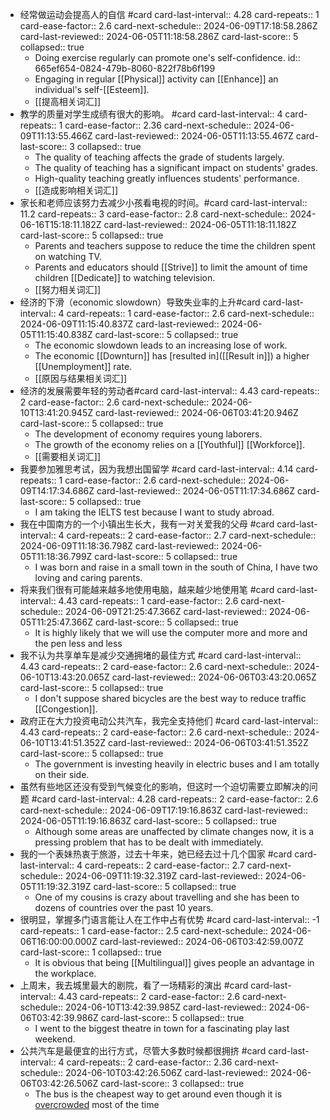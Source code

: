 - 经常做运动会提高人的自信 #card
  card-last-interval:: 4.28
  card-repeats:: 1
  card-ease-factor:: 2.6
  card-next-schedule:: 2024-06-09T17:18:58.286Z
  card-last-reviewed:: 2024-06-05T11:18:58.286Z
  card-last-score:: 5
  collapsed:: true
	- Doing exercise regularly can promote one's self-confidence.
	  id:: 665ef654-0824-479b-8060-822f78b6f199
	- Engaging in regular [[Physical]] activity can [[Enhance]] an individual's self-[[Esteem]].
	- [[提高相关词汇]]
- 教学的质量对学生成绩有很大的影响。 #card
  card-last-interval:: 4
  card-repeats:: 1
  card-ease-factor:: 2.36
  card-next-schedule:: 2024-06-09T11:13:55.466Z
  card-last-reviewed:: 2024-06-05T11:13:55.467Z
  card-last-score:: 3
  collapsed:: true
	- The quality of teaching affects the grade of students largely.
	- The quality of teaching has a significant impact on students' grades.
	- High-quality teaching greatly influences students' performance.
	- [[造成影响相关词汇]]
- 家长和老师应该努力去减少小孩看电视的时间。#card
  card-last-interval:: 11.2
  card-repeats:: 3
  card-ease-factor:: 2.8
  card-next-schedule:: 2024-06-16T15:18:11.182Z
  card-last-reviewed:: 2024-06-05T11:18:11.182Z
  card-last-score:: 5
  collapsed:: true
	- Parents and teachers suppose to reduce the time the children spent on watching TV.
	- Parents and educators should [[Strive]] to limit the amount of time children [[Dedicate]] to watching television.
	- [[努力相关词汇]]
- 经济的下滑（economic slowdown）导致失业率的上升#card
  card-last-interval:: 4
  card-repeats:: 1
  card-ease-factor:: 2.6
  card-next-schedule:: 2024-06-09T11:15:40.837Z
  card-last-reviewed:: 2024-06-05T11:15:40.838Z
  card-last-score:: 5
  collapsed:: true
	- The economic slowdown leads to an increasing lose of work.
	- The economic [[Downturn]] has [resulted in]([[Result in]]) a higher [[Unemployment]] rate.
	- [[原因与结果相关词汇]]
- 经济的发展需要年轻的劳动者#card
  card-last-interval:: 4.43
  card-repeats:: 2
  card-ease-factor:: 2.6
  card-next-schedule:: 2024-06-10T13:41:20.945Z
  card-last-reviewed:: 2024-06-06T03:41:20.946Z
  card-last-score:: 5
  collapsed:: true
	- The development of economy requires young laborers.
	- The growth of the economy relies on a [[Youthful]] [[Workforce]].
	- [[需要相关词汇]]
- 我要参加雅思考试，因为我想出国留学 #card
  card-last-interval:: 4.14
  card-repeats:: 1
  card-ease-factor:: 2.6
  card-next-schedule:: 2024-06-09T14:17:34.686Z
  card-last-reviewed:: 2024-06-05T11:17:34.686Z
  card-last-score:: 5
  collapsed:: true
	- I am taking the IELTS test because I want to study abroad.
- 我在中国南方的一个小镇出生长大，我有一对关爱我的父母 #card
  card-last-interval:: 4
  card-repeats:: 2
  card-ease-factor:: 2.7
  card-next-schedule:: 2024-06-09T11:18:36.798Z
  card-last-reviewed:: 2024-06-05T11:18:36.799Z
  card-last-score:: 5
  collapsed:: true
	- I was born and raise in a small town in the south of China, I have two loving and caring parents.
- 将来我们很有可能越来越多地使用电脑，越来越少地使用笔 #card
  card-last-interval:: 4.43
  card-repeats:: 1
  card-ease-factor:: 2.6
  card-next-schedule:: 2024-06-09T21:25:47.366Z
  card-last-reviewed:: 2024-06-05T11:25:47.366Z
  card-last-score:: 5
  collapsed:: true
	- It is highly likely that we will use the computer more and more and the pen less and less
- 我不认为共享单车是减少交通拥堵的最佳方式 #card
  card-last-interval:: 4.43
  card-repeats:: 2
  card-ease-factor:: 2.6
  card-next-schedule:: 2024-06-10T13:43:20.065Z
  card-last-reviewed:: 2024-06-06T03:43:20.065Z
  card-last-score:: 5
  collapsed:: true
	- I don't suppose shared bicycles are the best way to reduce traffic [[Congestion]].
- 政府正在大力投资电动公共汽车，我完全支持他们 #card
  card-last-interval:: 4.43
  card-repeats:: 2
  card-ease-factor:: 2.6
  card-next-schedule:: 2024-06-10T13:41:51.352Z
  card-last-reviewed:: 2024-06-06T03:41:51.352Z
  card-last-score:: 5
  collapsed:: true
	- The government is investing heavily in electric buses and I am totally on their side.
- 虽然有些地区还没有受到气候变化的影响，但这时一个迫切需要立即解决的问题 #card
  card-last-interval:: 4.28
  card-repeats:: 2
  card-ease-factor:: 2.6
  card-next-schedule:: 2024-06-09T17:19:16.863Z
  card-last-reviewed:: 2024-06-05T11:19:16.863Z
  card-last-score:: 5
  collapsed:: true
	- Although some areas are unaffected by climate changes now, it is a pressing problem that has to be dealt with immediately.
- 我的一个表妹热衷于旅游，过去十年来，她已经去过十几个国家 #card
  card-last-interval:: 4
  card-repeats:: 2
  card-ease-factor:: 2.7
  card-next-schedule:: 2024-06-09T11:19:32.319Z
  card-last-reviewed:: 2024-06-05T11:19:32.319Z
  card-last-score:: 5
  collapsed:: true
	- One of my cousins is crazy about travelling and she has been to dozens of countries over the past 10 years.
- 很明显，掌握多门语言能让人在工作中占有优势 #card
  card-last-interval:: -1
  card-repeats:: 1
  card-ease-factor:: 2.5
  card-next-schedule:: 2024-06-06T16:00:00.000Z
  card-last-reviewed:: 2024-06-06T03:42:59.007Z
  card-last-score:: 1
  collapsed:: true
	- It is obvious that being [[Multilingual]] gives people an advantage in the workplace.
- 上周末，我去城里最大的剧院，看了一场精彩的演出 #card
  card-last-interval:: 4.43
  card-repeats:: 2
  card-ease-factor:: 2.6
  card-next-schedule:: 2024-06-10T13:42:39.985Z
  card-last-reviewed:: 2024-06-06T03:42:39.986Z
  card-last-score:: 5
  collapsed:: true
	- I went to the biggest theatre in town for a fascinating play last weekend.
- 公共汽车是最便宜的出行方式，尽管大多数时候都很拥挤 #card
  card-last-interval:: 4
  card-repeats:: 2
  card-ease-factor:: 2.36
  card-next-schedule:: 2024-06-10T03:42:26.506Z
  card-last-reviewed:: 2024-06-06T03:42:26.506Z
  card-last-score:: 3
  collapsed:: true
	- The bus is the cheapest way to get around even though it is [overcrowded]([[Overcrowd]]) most of the time